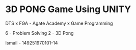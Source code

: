 # 3D PONG Game Using UNITY
DTS x FGA - Agate Academy x Game Programming

6 - Problem Solving 2 - 3D Pong

Ismail - 149251970101-14

